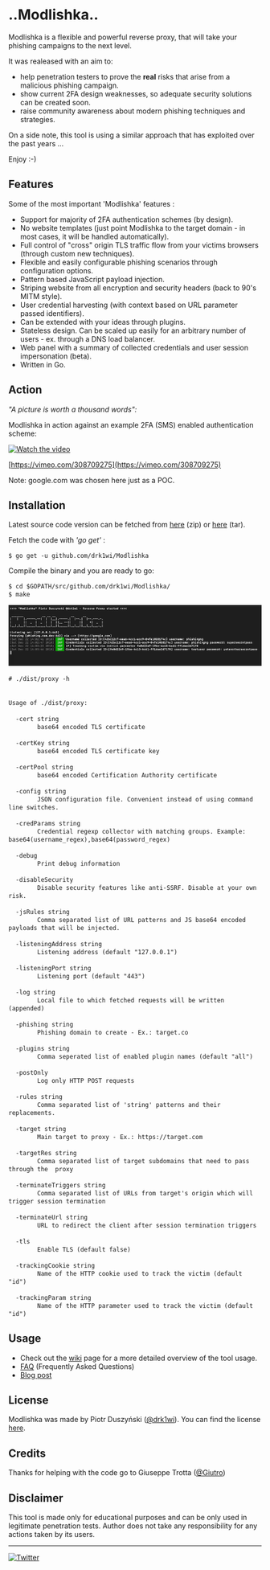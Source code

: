 # ..Modlishka..

Modlishka is a flexible and powerful reverse proxy, that will take your phishing campaigns to the next level. 

It was realeased with an aim to:
- help penetration testers to prove the **real** risks that arise from a malicious phishing campaign.
- show current 2FA design weaknesses, so adequate security solutions can be created soon.
- raise community awareness about modern phishing techniques and strategies.

On a side note, this tool is using a similar approach that has exploited over the past years ...

Enjoy :-)


Features
--------

Some of the most important 'Modlishka' features :

-   Support for majority of 2FA authentication schemes (by design).
-   No website templates (just point Modlishka to the target domain - in most cases, it will be handled automatically).
-   Full control of "cross" origin TLS traffic flow from your victims browsers (through custom new techniques).
-   Flexible  and easily configurable phishing scenarios through configuration options.
-   Pattern based JavaScript payload injection.
-   Striping website from all encryption and security headers (back to 90's MITM style). 
-   User credential harvesting (with context based on URL parameter passed identifiers).
-   Can be extended with your ideas through plugins.
-   Stateless design. Can be scaled up easily for an arbitrary number of users - ex. through a DNS load balancer.
-   Web panel with a summary of collected credentials and user session impersonation (beta).
-   Written in Go.


Action
------
_"A picture is worth a thousand words":_

 Modlishka in action against an example 2FA (SMS) enabled authentication scheme:

[![Watch the video](https://i.vimeocdn.com/video/749353683.jpg)](https://vimeo.com/308709275)

[https://vimeo.com/308709275](https://vimeo.com/308709275)

Note: google.com was chosen here just as a POC.


Installation
------------

Latest source code version can be fetched from [here](https://github.com/drk1wi/modlishka/zipball/master) (zip) or [here](https://github.com/drk1wi/modlishka/tarball/master) (tar).

Fetch the code with _'go get'_ :

    $ go get -u github.com/drk1wi/Modlishka

Compile the binary and you are ready to go:

    $ cd $GOPATH/src/github.com/drk1wi/Modlishka/
    $ make
    
    
![alt text](https://raw.githubusercontent.com/drk1wi/assets/master/7d0426a133a85a46a76a424574bf5a2acf99815e.png)

    # ./dist/proxy -h
  
    
    Usage of ./dist/proxy:
          
      -cert string
        	base64 encoded TLS certificate
      
      -certKey string
        	base64 encoded TLS certificate key
      
      -certPool string
        	base64 encoded Certification Authority certificate
      
      -config string
        	JSON configuration file. Convenient instead of using command line switches.
      
      -credParams string
          	Credential regexp collector with matching groups. Example: base64(username_regex),base64(password_regex)

      -debug
        	Print debug information
      
      -disableSecurity
        	Disable security features like anti-SSRF. Disable at your own risk.
      
      -jsRules string
        	Comma separated list of URL patterns and JS base64 encoded payloads that will be injected. 
      
      -listeningAddress string
        	Listening address (default "127.0.0.1")
      
      -listeningPort string
        	Listening port (default "443")
      
      -log string
        	Local file to which fetched requests will be written (appended)
      
      -phishing string
        	Phishing domain to create - Ex.: target.co
      
      -plugins string
        	Comma seperated list of enabled plugin names (default "all")
      
      -postOnly
        	Log only HTTP POST requests
      
      -rules string
        	Comma separated list of 'string' patterns and their replacements. 
      
      -target string
        	Main target to proxy - Ex.: https://target.com
      
      -targetRes string
        	Comma separated list of target subdomains that need to pass through the  proxy 
      
      -terminateTriggers string
        	Comma separated list of URLs from target's origin which will trigger session termination
      
      -terminateUrl string
        	URL to redirect the client after session termination triggers
      
      -tls
        	Enable TLS (default false)
      
      -trackingCookie string
        	Name of the HTTP cookie used to track the victim (default "id")
      
      -trackingParam string
        	Name of the HTTP parameter used to track the victim (default "id")




Usage
-----

 * Check out the [wiki](https://github.com/drk1wi/Modlishka/wiki) page for a more detailed overview of the tool usage.
 * [FAQ](https://github.com/drk1wi/Modlishka/wiki/FAQ) (Frequently Asked Questions)
 * [Blog post](https://blog.duszynski.eu/phishing-ng-bypassing-2fa-with-modlishka/)


License
-------
Modlishka was made by Piotr Duszyński ([@drk1wi](https://twitter.com/drk1wi)). You can find the license [here](https://github.com/drk1wi/Modlishka/blob/master/LICENSE).

Credits
-------
Thanks for helping with the code go to Giuseppe Trotta ([@Giutro](https://twitter.com/giutro)) 


Disclaimer
----------
This tool is made only for educational purposes and can be only used in legitimate penetration tests. Author does not take any responsibility for any actions taken by its users.

-------

[![Twitter](https://img.shields.io/badge/twitter-drk1wi-blue.svg)](https://twitter.com/drk1wi)



